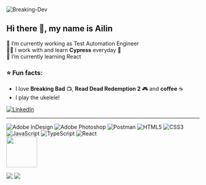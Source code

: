 ![Breaking-Dev](https://user-images.githubusercontent.com/89269536/217824017-e41e981e-d487-48a9-af0a-5b83af1bf018.png)

## Hi there 👋, my name is Ailin


🔭 I’m currently working as Test Automation Engineer<br> 👩‍💻 I work with and learn **Cypress** everyday 💪  <br> 🌱 I’m currently learning React<br> 
### ⭐ Fun facts: 
- I love **Breaking Bad** 📺, **Read Dead Redemption 2** 🎮 and **coffee** ☕
- I play the ukelele!

[![LinkedIn](https://img.shields.io/badge/LinkedIn-%230077B5.svg?logo=linkedin&logoColor=white)](https://www.linkedin.com/in/ailin-garc%C3%ADa-gonz%C3%A1lez-600b46168/)

<hr>

![Adobe InDesign](https://img.shields.io/badge/Adobe%20InDesign-49021F?style=flat&logo=adobeindesign&logoColor=white) ![Adobe Photoshop](https://img.shields.io/badge/adobephotoshop-%2331A8FF.svg?style=flat&logo=adobephotoshop&logoColor=white) ![Postman](https://img.shields.io/badge/Postman-FF6C37?style=flat&logo=postman&logoColor=white) ![HTML5](https://img.shields.io/badge/html5-%23E34F26.svg?style=flat&logo=html5&logoColor=white) ![CSS3](https://img.shields.io/badge/css3-%231572B6.svg?style=flat&logo=css3&logoColor=white) ![JavaScript](https://img.shields.io/badge/javascript-%23323330.svg?style=flat&logo=javascript&logoColor=%23F7DF1E) ![TypeScript](https://img.shields.io/badge/typescript-%23007ACC.svg?style=flat&logo=typescript&logoColor=white) ![React](https://img.shields.io/badge/react-%2320232a.svg?style=flat&logo=react&logoColor=%2361DAFB) <br> <img src="https://www.cypress.io/cypress_logo_social.png" width="80px"/>


![](https://github-readme-streak-stats.herokuapp.com/?user=Ailin-Glez&theme=light&hide_border=true)
![](https://github-readme-stats.vercel.app/api/top-langs/?username=Ailin-Glez&theme=light&hide_border=true&include_all_commits=false&count_private=false&layout=compact)
